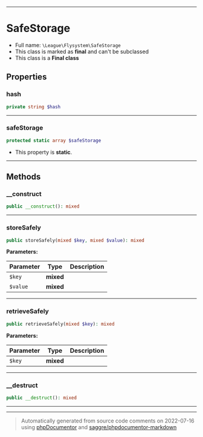 ***

# SafeStorage





* Full name: `\League\Flysystem\SafeStorage`
* This class is marked as **final** and can't be subclassed
* This class is a **Final class**



## Properties


### hash



```php
private string $hash
```






***

### safeStorage



```php
protected static array $safeStorage
```



* This property is **static**.


***

## Methods


### __construct



```php
public __construct(): mixed
```











***

### storeSafely



```php
public storeSafely(mixed $key, mixed $value): mixed
```








**Parameters:**

| Parameter | Type | Description |
|-----------|------|-------------|
| `$key` | **mixed** |  |
| `$value` | **mixed** |  |




***

### retrieveSafely



```php
public retrieveSafely(mixed $key): mixed
```








**Parameters:**

| Parameter | Type | Description |
|-----------|------|-------------|
| `$key` | **mixed** |  |




***

### __destruct



```php
public __destruct(): mixed
```











***


***
> Automatically generated from source code comments on 2022-07-16 using [phpDocumentor](http://www.phpdoc.org/) and [saggre/phpdocumentor-markdown](https://github.com/Saggre/phpDocumentor-markdown)
